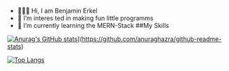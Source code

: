 - 🧑🏻‍💻 Hi, I am Benjamin Erkel 
- 👀 I’m interes ted in making fun little programms
- 🌱 I’m currently learning the MERN-Stack
##My Skills

[![Anurag's GitHub stats](https://github-readme-stats.vercel.app/api?username=B9n1&layout=compact&count_private=true&theme=synthwave)]()](https://github.com/anuraghazra/github-readme-stats)

[![Top Langs](https://github-readme-stats.vercel.app/api/top-langs/?username=B9n1&layout=compact&count_private=true&theme=synthwave)](https://github.com/B9n1)
<!---
B9n1/B9n1 is a ✨ special ✨ repository because its `README.md` (this file) appears on your GitHub profile.
You can click the Preview link to take a look at your changes.
--->
